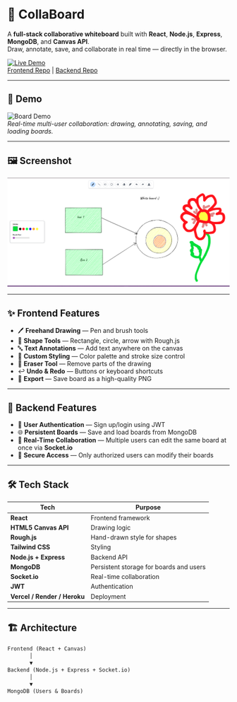 # 🧠 CollaBoard

A **full-stack collaborative whiteboard** built with **React**, **Node.js**, **Express**, **MongoDB**, and **Canvas API**.  
Draw, annotate, save, and collaborate in real time — directly in the browser.

[![Live Demo](https://img.shields.io/badge/Try%20it%20Live-Vercel-brightgreen)](https://white-board-rosy.vercel.app/)  
[Frontend Repo](https://github.com/Praphul12/WhiteBoard) | [Backend Repo](https://github.com/Praphul12/CollaBoard-backend)

---

## 🎥 Demo

![Board Demo](Demo/draw-tools.gif)  
*Real-time multi-user collaboration: drawing, annotating, saving, and loading boards.*

---

## 🖼 Screenshot

![Full App UI](Demo/full-app.png)

---

## ✨ Frontend Features

- 🖊 **Freehand Drawing** — Pen and brush tools  
- 📏 **Shape Tools** — Rectangle, circle, arrow with Rough.js  
- 🔤 **Text Annotations** — Add text anywhere on the canvas  
- 🎨 **Custom Styling** — Color palette and stroke size control  
- 🧹 **Eraser Tool** — Remove parts of the drawing  
- ↩️ **Undo & Redo** — Buttons or keyboard shortcuts  
- 💾 **Export** — Save board as a high-quality PNG  

---

## 🔧 Backend Features

- 👥 **User Authentication** — Sign up/login using JWT  
- 🌐 **Persistent Boards** — Save and load boards from MongoDB  
- 🔄 **Real-Time Collaboration** — Multiple users can edit the same board at once via **Socket.io**  
- 🔑 **Secure Access** — Only authorized users can modify their boards  

---

## 🛠 Tech Stack

| Tech | Purpose |
|------|---------|
| **React** | Frontend framework |
| **HTML5 Canvas API** | Drawing logic |
| **Rough.js** | Hand-drawn style for shapes |
| **Tailwind CSS** | Styling |
| **Node.js + Express** | Backend API |
| **MongoDB** | Persistent storage for boards and users |
| **Socket.io** | Real-time collaboration |
| **JWT** | Authentication |
| **Vercel / Render / Heroku** | Deployment |

---

## 🏗 Architecture

```text
Frontend (React + Canvas)
       │
       ▼
Backend (Node.js + Express + Socket.io)
       │
       ▼
MongoDB (Users & Boards)
